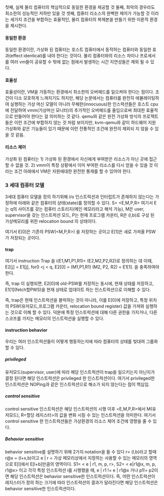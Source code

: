 
첫째, 실제 물리 컴퓨터의 핵심적으로 동일한 환경을 제공할 것
둘째, 최악의 경우라도 최소한의 성능적인 저하만 있을 것
셋째, 컴퓨터 리소스의 완벽한 제어가 가능할 것
이라는 세가지 조건을 부합하는 효율적인, 물리 컴퓨터의 복제본을 만들기 위한 이론적 환경을 제시한다.


#### 동일한 환경
동일한 환경이란, 가상화 된 컴퓨터는 호스트 컴퓨터에서 동작하는 컴퓨터와 동일한 효과(effect identical)를 내야 한다는 것이다. 
물리 컴퓨터와의 리소스 차이나 프로세서를 여러 vm들이 공유할 수 밖에 없는 점에서 발생하는 시간 지연성들은 제외 될 수 있다.

#### 효율성
효율성이란, VM을 가동하는 환경에서 최소한의 오버헤드를 일으켜야 한다는 점이다. 
조건이 다소 모호하게 느껴지기도 하지만, 해당 논문에서는 컴퓨터를 완전히 에뮬레이팅하여 실행하는 가상 머신 모델이 아니라 무해한(innocuous)한 인스럭션들은 호스트 cpu에 전달하여 vmm(가상머신 모니터)의 추가적인 오버헤드를 줄임으로써 최대한 효율적으로 만들어야 한다는 걸 의미하는 것 같다.
qemu와 같은 완전 가상화 방식의 프로젝트들은 이런 조건에 부합하지 않는 것 처럼 보이지만, kvm-qemu와 같이 하드웨어 지원 가상화와 같은 기능들이 있기 때문에 이런 전통적인 조건에 완전히 제외되 지 않을 수 있을 것 같음.

#### 리소스 제어
가상화 된 컴퓨터는 1) 가상화 된 환경에서 자신에게 부여받은 리소스가 아닌 곳에 접근 할 수 없을 것. 2) vmm이 특정 상황에서 이미 부여한 리소스를 다시 얻을 수 있을 것 이라는 조건 아래에서 VM은 자원에대한 완전한 통제를 할 수 있어야 한다.



### 3 세대 컴퓨터 모델 

3세대 컴퓨터 모델을 정의 하기위해 i/o 인스트럭션과 인터럽트가 존재하지 않는다는 가정하에 아래와 같은 컴퓨터의 상태(state)를 정의할 수 있다.
S= <E,M,P,R>
여기서 E 는 q의 사이즈를 갖는 컴퓨터 스토리지(메인 메모리라고 해석 가능), M은 user, supervisor을 갖는 인스트럭션 모드, P는 현재 프로그램 카운터, R은 (l,b)로 구성 된 가상메모리를 위한 relocation bound 의 상태이다.

여기서  E\[0]은 기존의 PSW(<M,P,R>) 을 저장하는 곳이고 E\[1]은 새로 가져올 PSW가 저장되는 곳이다.

#### trap 
여기서 instruction Trap 을 i(E1,M1,P1,R1)= (E2,M2,P2,R2)로 정의하는 데 이때, 
E2\[j] = E1\[j],
for0 <j < q, E2\[0] = (M1,P1,R1)
(M2, P2, R2) = E1\[1].
을 충족하여야 한다.

즉, trap 이 실행되면, E2\[0]에 old-PSW를 저장하는 동시에, 현재 상태를 저장하고,  E1\[1](fetch할PWS)을 현재 상태로 업데이트 하는 인스트럭션으로 이해할 수 있다.

즉, trap은 현재 인스트럭션을 블럭하는 것이 아니라, 이를 E\[0]에 저장하고, 특정 위치의 PSW(유저모드,프로그램 카운터, relocation bound register) 값을 가져와 실행하는 것으로 이해 할 수 있다. 
덕분에 특정 인스트럭션에 대해 다른 권한을 가지거나, 다른 스코프를 가지는 메모리의 인스트럭션을 실행할 수 있다.

#### instruction behavior
우리는 여러 인스트럭션들이 어떻게 행동하는지에 따라 컴퓨터의 상태를 빚대여 그룹화 할 수 있다.
##### privileged
유저모드(supervisor, user)에 따라 해당 인스트럭션이 trap을 일으키는지 아닌지가 결정 된다면 해당 인스트럭션은 privileged 한 인스트럭션이다.
여기서 privileged한 인스트럭션은 NOPing과 같은 인스트럭션으로 해소가 되지 않는다는 점이 핵심임.

##### control sensitive 
control sensitive 인스트럭션은 해당 인스트럭션의 시행 이후 <E,M,P,R>에서 M(유저모드), R<할당 레지스터>의 값을 변화 시킬 수 있는 인스트럭션을 의미한다.
여기서 control sensitive 한 인스트럭션들은 가상환경의 리소스 제어 조건에 영향을 줄 수 있다.

##### Behavior sensitive
behavior sensitive를 설명하기 위해 2가지 notation을 들 수 있다
r= (l,b)라고 할때
r@x = (l+x,b)이고 
e | r = 가상 메모리상에서 지정하는 사용할 수 있는 메모리의 영역으로 E\[l]에서 E\[l+b]만큼의 영역이다.
S1= < e | r1, m, p, r>, S2= < e|r1@x, m, p, r1@x> 이고
각각 특정 인스트럭션 i를 시행했을 때,
e | r1 != e | r1@x 거나 p1!= p2이면 해당 인스트럭션은 behavior sensitive한 인스트럭션이다.
즉, 어떤 인스트럭션이 레지스터가 정의 하는 크기에 따라 인스트럭션의 결과가 달라진다면 해당 인스트럭션은 behavior sensitive한 인스트럭션이다.